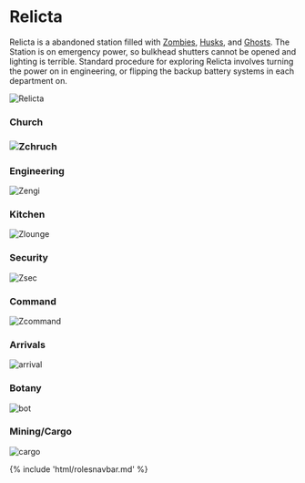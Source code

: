 # Relicta

Relicta is a abandoned station filled with [Zombies](Zombie.md), [Husks](Husk.md), and [Ghosts](Ghost.md). The Station is on emergency power, so bulkhead shutters cannot be opened and lighting is terrible. Standard procedure for exploring Relicta involves turning the power on in engineering, or flipping the backup battery systems in each department on.

![Relicta](Relicta.png)

### Church

### ![Zchruch](zchruch.png)

### Engineering
![Zengi](zengi.png)

### Kitchen

![Zlounge](zlounge.png)


### Security
![Zsec](zsec.png)

### Command

![Zcommand](zcommand.png)		

### Arrivals

![arrival](arrivles.png)

###  Botany

![bot](bot.png)

### Mining/Cargo 

![cargo](mining.png)



{% include 'html/rolesnavbar.md' %}